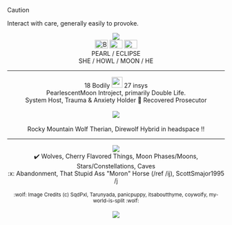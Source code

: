 > [!CAUTION]
> Interact with care, generally easily to provoke.
<p align="center">
<img src="https://i.imgur.com/r5QUUto.gif">
<br>
<img src="https://i.imgur.com/Z0NFndR.png" alt="Bigender Flag" width="30" height="20"> <img src="https://i.imgur.com/U4AkHDW.png" alt="Unlabeled Flag" width="30" height="20"> <img src="https://i.imgur.com/8Lb7MJg.png" alt="Cherrywolfgender Flag" width="30" height="20">
<br>
PEARL / ECLIPSE
<br>
SHE / HOWL / MOON / HE
<hr/><p align="center">
18 Bodily <img src="https://i.imgur.com/OaBxUZe.png" width="25" height="25"> 27 insys
<br>
PearlescentMoon Introject, primarily Double Life. <br>
System Host, Trauma & Anxiety Holder 🌙 Recovered Prosecutor
<br><br>
<img src="https://i.imgur.com/tbPdQm7.png">
<br><br>
Rocky Mountain Wolf Therian, Direwolf Hybrid in headspace !!
<hr/><p align="center">
<img src="https://i.imgur.com/ounEiPP.gif"> <br>
✔️ Wolves, Cherry Flavored Things, Moon Phases/Moons, Stars/Constellations, Caves
<br>
:x: Abandonment, That Stupid Ass "Moron" Horse (/ref /ij), ScottSmajor1995 /j<br><br>
<sub> :wolf: Image Credits (c) SqdPxl, Tarunyada, panicpuppy, itsaboutthyme, coywolfy, my-world-is-split :wolf: </sub>
<br><br>
<img src="https://i.imgur.com/J5Apuo6.png">
